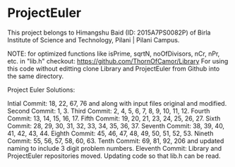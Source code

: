 # ProjectEuler
This project belongs to Himangshu Baid (ID: 2015A7PS0082P) of Birla Institute of Science and Technology, Pilani | Pilani Campus.

NOTE: for optimized functions like isPrime, sqrtN, noOfDivisors, nCr, nPr, etc. in "lib.h" checkout: https://github.com/ThornOfCamor/Library
For using this code without editting clone Library and ProjectEuler from Github into the same directory.

Project Euler Solutions:

Intial Commit: 18, 22, 67, 76 and along with input files original and modified.
Second Commit: 1, 3.
Third Commit: 2, 4, 5, 6, 7, 8, 9, 10, 11, 12.
Fourth Commit: 13, 14, 15, 16, 17.
Fifth Commit: 19, 20, 21, 23, 24, 25, 26, 27.
Sixth Commit: 28, 29, 30, 31, 32, 33, 34, 35, 36, 37.
Seventh Commit: 38, 39, 40, 41, 42, 43, 44.
Eighth Commit: 45, 46, 47, 48, 49, 50, 51, 52, 53.
Nineth Commit: 55, 56, 57, 58, 60, 63.
Tenth Commit: 69, 81, 92, 206 and updated naming to include 3 digit problem numbers.
Eleventh Commit: Library and ProjectEuler repositories moved. Updating code so that lib.h can be read.
